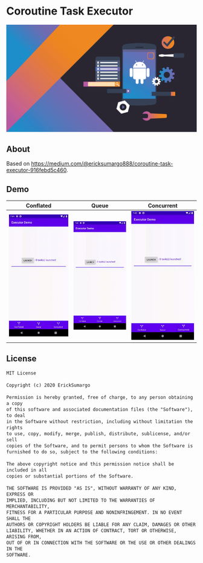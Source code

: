 # Coroutine Task Executor
[<img src="assets/wallpaper.png">]()

## About
Based on https://medium.com/@ericksumargo888/coroutine-task-executor-916febd5c460.

## Demo
| Conflated                 | Queue                 | Concurrent                 |
| ------------------------- | --------------------- | -------------------------- |
| ![](assets/conflated.gif) | ![](assets/queue.gif) | ![](assets/concurrent.gif) |

## License
    MIT License
    
    Copyright (c) 2020 ErickSumargo
    
    Permission is hereby granted, free of charge, to any person obtaining a copy
    of this software and associated documentation files (the "Software"), to deal
    in the Software without restriction, including without limitation the rights
    to use, copy, modify, merge, publish, distribute, sublicense, and/or sell
    copies of the Software, and to permit persons to whom the Software is
    furnished to do so, subject to the following conditions:
    
    The above copyright notice and this permission notice shall be included in all
    copies or substantial portions of the Software.
    
    THE SOFTWARE IS PROVIDED "AS IS", WITHOUT WARRANTY OF ANY KIND, EXPRESS OR
    IMPLIED, INCLUDING BUT NOT LIMITED TO THE WARRANTIES OF MERCHANTABILITY,
    FITNESS FOR A PARTICULAR PURPOSE AND NONINFRINGEMENT. IN NO EVENT SHALL THE
    AUTHORS OR COPYRIGHT HOLDERS BE LIABLE FOR ANY CLAIM, DAMAGES OR OTHER
    LIABILITY, WHETHER IN AN ACTION OF CONTRACT, TORT OR OTHERWISE, ARISING FROM,
    OUT OF OR IN CONNECTION WITH THE SOFTWARE OR THE USE OR OTHER DEALINGS IN THE
    SOFTWARE.
